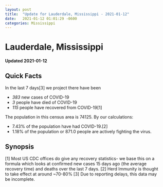 ```yaml
---
layout: post
title:  "Update for Lauderdale, Mississippi - 2021-01-12"
date:   2021-01-12 01:01:29 -0600
categories: Mississippi
---
```


# Lauderdale, Mississippi
#### Updated 2021-01-12

## Quick Facts

In the last 7 days[3] we project there have been
- *383* new cases of COVID-19
- *3* people have died of COVID-19
- *115* people have recovered from COVID-19[1]

The population in this census area is 74125. By our calculations:
- 7.43% of the population have had COVID-19.[2]
- 1.18% of the population or 871.0 people are actively fighting the virus.

## Synopsis




[1] Most US CDC offices do give any recovery statistics- we base this on a formula which looks at confirmed new cases
15 days ago (the average recovery time) and deaths over the last 7 days.
[2] Herd Immunity is thought to take effect at around ~70-80%
[3] Due to reporting delays, this data may be incomplete. 
    